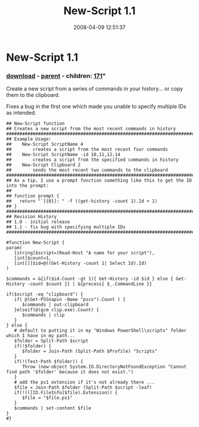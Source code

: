 ﻿---
pid:            168
parent:         167
children:       171
poster:         Joel Bennett
title:          New-Script 1.1
date:           2008-04-09 12:51:37
format:         posh
---

# New-Script 1.1

### [download](168.ps1) - [parent](167.md) - children: [171](171.md)"

Create a new script from a series of commands in your history... or copy them to the clipboard.

Fixes a bug in the first one which made you unable to specify multiple IDs as intended.

```posh
## New-Script function
## Creates a new script from the most recent commands in history
##################################################################################################
## Example Usage:
##    New-Script ScriptName 4
##        creates a script from the most recent four commands 
##    New-Script ScriptName -id 10,11,12,14
##        creates a script from the specified commands in history
##    New-Script Clipboard 2
##        sends the most recent two commands to the clipboard
##################################################################################################
## As a tip, I use a prompt function something like this to get the ID into the prompt:
##
## function prompt {
##   return "`[{0}]: " -f ((get-history -count 1).Id + 1)
## }
##################################################################################################
## Revision History
## 1.0 - initial release
## 1.1 - fix bug with specifying multiple IDs
##################################################################################################

#function New-Script {
param( 
   [string]$script=(Read-Host "A name for your script"),
   [int]$count=1, 
   [int[]]$id=@((Get-History -count 1| Select Id).Id)
)

$commands = &{if($id.Count -gt 1){ Get-History -id $id } else { Get-History -count $count }} | &{process{ $_.CommandLine }}

if($script -eq "clipboard") {
   if( @(Get-PSSnapin -Name "pscx").Count ) {
      $commands | out-clipboard
   }elseif(@(gcm clip.exe).Count) {
      $commands | clip
   }
} else {
   # default to putting it in my "Windows PowerShell\scripts" folder which I have in my path...
   $folder = Split-Path $script
   if(!$folder) {
      $folder = Join-Path (Split-Path $Profile) "Scripts"
   }
   if(!(Test-Path $folder)) { 
      Throw (new-object System.IO.DirectoryNotFoundException "Cannot find path '$folder' because it does not exist.")
   }
   # add the ps1 extension if it's not already there ...
   $file = Join-Path $folder (Split-Path $script -leaf)
   if(!(([IO.FileInfo]$file).Extension)) { 
      $file = "$file.ps1"
   }
   $commands | set-content $file
}
#}
```

